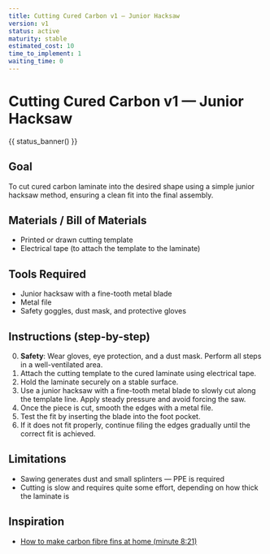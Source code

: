 ```yaml
---
title: Cutting Cured Carbon v1 — Junior Hacksaw
version: v1
status: active
maturity: stable
estimated_cost: 10
time_to_implement: 1
waiting_time: 0
---
```

# Cutting Cured Carbon v1 — Junior Hacksaw
{{ status_banner() }}

## Goal
To cut cured carbon laminate into the desired shape using a simple junior hacksaw method, ensuring a clean fit into the final assembly.

## Materials / Bill of Materials
- Printed or drawn cutting template
- Electrical tape (to attach the template to the laminate)

## Tools Required
- Junior hacksaw with a fine-tooth metal blade
- Metal file
- Safety goggles, dust mask, and protective gloves

## Instructions (step-by-step)
0. **Safety**: Wear gloves, eye protection, and a dust mask. Perform all steps in a well-ventilated area.
1. Attach the cutting template to the cured laminate using electrical tape.
2. Hold the laminate securely on a stable surface.
3. Use a junior hacksaw with a fine-tooth metal blade to slowly cut along the template line. Apply steady pressure and avoid forcing the saw.
4. Once the piece is cut, smooth the edges with a metal file.
5. Test the fit by inserting the blade into the foot pocket.
6. If it does not fit properly, continue filing the edges gradually until the correct fit is achieved.

## Limitations
- Sawing generates dust and small splinters — PPE is required
- Cutting is slow and requires quite some effort, depending on how thick the laminate is  

## Inspiration
- [How to make carbon fibre fins at home (minute 8:21)](https://youtu.be/mB1JW75E_7k?si=SxF3T3McjTknNW6e&t=501)
